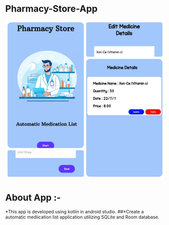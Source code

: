 # Pharmacy-Store-App

![Alt Text](https://github.com/SKSpraveen/Pharmacy-Store-App/blob/main/pApp.jpg?raw=true)

# About App :-

*This app is developed using kotlin in android studio.
##*Create a automatic mediication list application utilizing SQLite and Room database.
